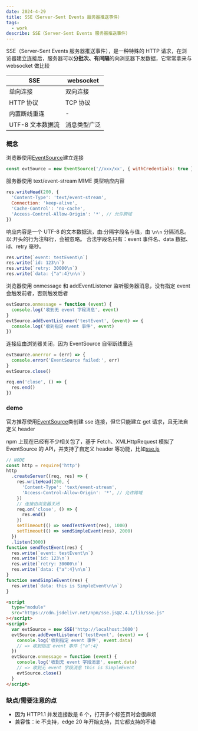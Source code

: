 ```yaml
---
date: 2024-4-29
title: SSE（Server-Sent Events 服务器推送事件）
tags:
  - work
describe: SSE（Server-Sent Events 服务器推送事件）
---
```


SSE（Server-Sent Events 服务器推送事件），是一种特殊的 HTTP 请求，在浏览器建立连接后，服务器可以**分批次、有间隔**的向浏览器下发数据，它常常拿来与 websocket 做比较

| SSE              | websocket    |
| ---------------- | ------------ |
| 单向连接         | 双向连接     |
| HTTP 协议        | TCP 协议     |
| 内置断线重连     | -            |
| UTF-8 文本数据流 | 消息类型广泛 |

### 概念

浏览器使用[EventSource](https://developer.mozilla.org/zh-CN/docs/Web/API/EventSource)建立连接

```js
const evtSource = new EventSource('//xxx/xx', { withCredentials: true })
```

服务器使用 text/event-stream MIME 类型响应内容

```js
res.writeHead(200, {
  'Content-Type': 'text/event-stream',
  Connection: 'keep-alive',
  'Cache-Control': 'no-cache',
  'Access-Control-Allow-Origin': '*', // 允许跨域
})
```

响应内容是一个 UTF-8 的文本数据流，由:分隔字段名与值，由 `\n\n` 分隔消息。 以:开头的行为注释行，会被忽略。 合法字段名只有：event 事件名、data 数据、id、retry 毫秒。

```js
res.write(`event: testEvent\n`)
res.write(`id: 123\n`)
res.write(`retry: 30000\n`)
res.write(`data: {"a":4}\n\n`)
```

浏览器使用 onmessage 和 addEventListener 监听服务器消息，没有指定 event 会触发前者，否则触发后者

```js
evtSource.onmessage = function (event) {
  console.log('收到无 event 字段消息', event)
}
evtSource.addEventListener('testEvent', (event) => {
  console.log('收到指定 event 事件', event)
})
```

连接应由浏览器关闭，因为 EventSource 自带断线重连

```js
evtSource.onerror = (err) => {
  console.error('EventSource failed:', err)
}
evtSource.close()
```

```js
req.on('close', () => {
  res.end()
})
```

### demo

官方推荐使用[EventSource](https://developer.mozilla.org/zh-CN/docs/Web/API/EventSource)类创建 sse 连接，但它只能建立 get 请求，且无法自定义 header

npm 上现在已经有不少相关包了，基于 Fetch、XMLHttpRequest 模拟了 EventSource 的 API，并支持了自定义 header 等功能，比如[sse.js](https://www.npmjs.com/package/sse.js)

```js
// NODE
const http = require('http')
http
  .createServer((req, res) => {
    res.writeHead(200, {
      'Content-Type': 'text/event-stream',
      'Access-Control-Allow-Origin': '*', // 允许跨域
    })
    // 连接由浏览器关闭
    req.on('close', () => {
      res.end()
    })
    setTimeout(() => sendTestEvent(res), 1000)
    setTimeout(() => sendSimpleEvent(res), 2000)
  })
  .listen(3000)
function sendTestEvent(res) {
  res.write(`event: testEvent\n`)
  res.write(`id: 123\n`)
  res.write(`retry: 30000\n`)
  res.write(`data: {"a":4}\n\n`)
}
function sendSimpleEvent(res) {
  res.write(`data: this is SimpleEvent\n\n`)
}
```

```html
<script
  type="module"
  src="https://cdn.jsdelivr.net/npm/sse.js@2.4.1/lib/sse.js"
></script>
<script>
  var evtSource = new SSE('http://localhost:3000')
  evtSource.addEventListener('testEvent', (event) => {
    console.log('收到指定 event 事件', event.data)
    // => 收到指定 event 事件 {"a":4}
  })
  evtSource.onmessage = function (event) {
    console.log('收到无 event 字段消息', event.data)
    // => 收到无 event 字段消息 this is SimpleEvent
    evtSource.close()
  }
</script>
```

### 缺点/需要注意的点

- 因为 HTTP1.1 并发连接数是 6 个，打开多个标签页时会很麻烦
- 兼容性：ie 不支持，edge 20 年开始支持，其它都支持的不错
